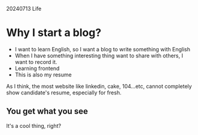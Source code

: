 20240713
Life
# Why I start a blog?
- I want to learn English, so I want a blog to write something with English
- When I have something interesting thing want to share with others, I want to record it.
- Learning frontend
- This is also my resume

As I think, the most website like linkedin, cake, 104...etc, cannot completely show candidate's resume, especially for fresh.
## You get what you see
It's a cool thing, right?
